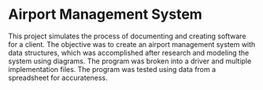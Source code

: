 # Airport Management System
This project simulates the process of documenting and creating software for a client. The objective was to create an airport management system with data structures, which was accomplished after research and modeling the system using diagrams. The program was broken into a driver and multiple implementation files. The program was tested using data from a spreadsheet for accurateness.
